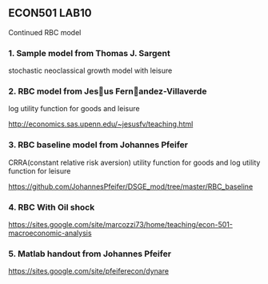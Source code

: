 

## ECON501 LAB10

Continued RBC model


### 1. Sample model from Thomas J. Sargent

stochastic neoclassical growth model with leisure

### 2. RBC model from Jesus Fernandez-Villaverde

log utility function for goods and leisure

http://economics.sas.upenn.edu/~jesusfv/teaching.html



### 3. RBC baseline model from Johannes Pfeifer

CRRA(constant relative risk aversion) utility function for goods and log utility function for leisure

https://github.com/JohannesPfeifer/DSGE_mod/tree/master/RBC_baseline

### 4. RBC With Oil shock

https://sites.google.com/site/marcozzi73/home/teaching/econ-501-macroeconomic-analysis

### 5. Matlab handout from Johannes Pfeifer

https://sites.google.com/site/pfeiferecon/dynare
